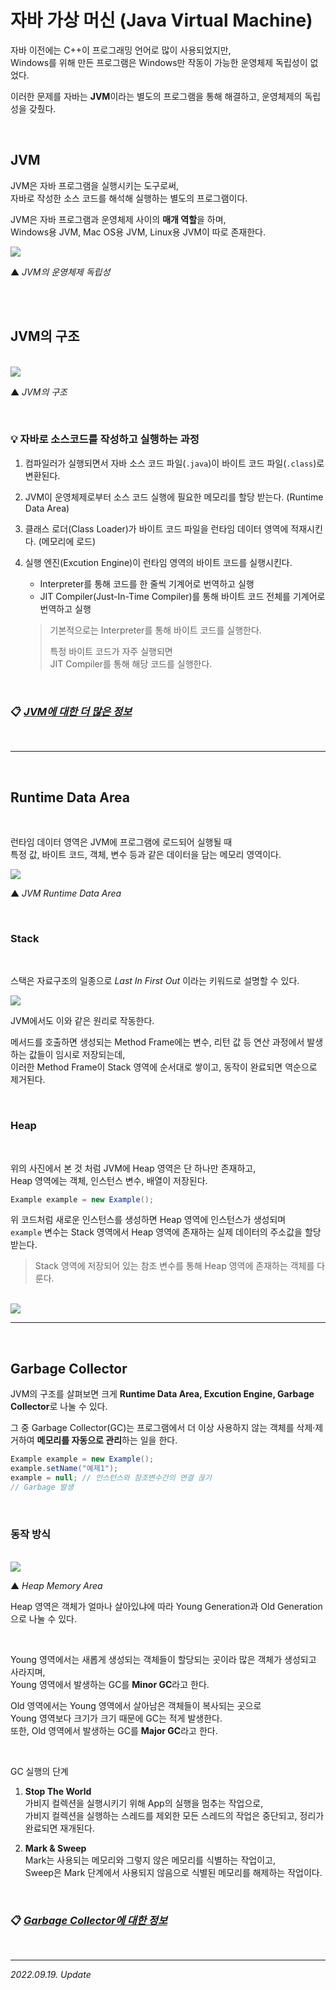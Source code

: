 # 자바 가상 머신 (Java Virtual Machine)

자바 이전에는 C++이 프로그래밍 언어로 많이 사용되었지만,  
Windows를 위해 만든 프로그램은 Windows만 작동이 가능한 운영체제 독립성이 없었다.

이러한 문제를 자바는 **JVM**이라는 별도의 프로그램을 통해 해결하고, 운영체제의 독립성을 갖췄다.

<br>

## JVM

JVM은 자바 프로그램을 실행시키는 도구로써,  
자바로 작성한 소스 코드를 해석해 실행하는 별도의 프로그램이다.

JVM은 자바 프로그램과 운영체제 사이의 **매개 역할**을 하며,  
Windows용 JVM, Mac OS용 JVM, Linux용 JVM이 따로 존재한다.

<img src = "https://img1.daumcdn.net/thumb/R1280x0/?scode=mtistory2&fname=https%3A%2F%2Ft1.daumcdn.net%2Fcfile%2Ftistory%2F99E947465A3BC25206"/>

▲ _JVM의 운영체제 독립성_

<br><br>

## JVM의 구조

<br>

<img src = "https://user-images.githubusercontent.com/51476083/113502632-7959d580-9568-11eb-8457-edc8b60b0bac.png"/>

▲ _JVM의 구조_

<br>

### 💡 **자바로 소스코드를 작성하고 실행하는 과정**

1. 컴파일러가 실행되면서 자바 소스 코드 파일(```.java```)이 바이트 코드 파일(```.class```)로 변환된다.

2. JVM이 운영체제로부터 소스 코드 실행에 필요한 메모리를 할당 받는다. (Runtime Data Area)

3. 클래스 로더(Class Loader)가 바이트 코드 파일을 런타임 데이터 영역에 적재시킨다. (메모리에 로드)

4. 실행 엔진(Excution Engine)이 런타임 영역의 바이트 코드를 실행시킨다.
    - Interpreter를 통해 코드를 한 줄씩 기계어로 번역하고 실행
    - JIT Compiler(Just-In-Time Compiler)를 통해 바이트 코드 전체를 기계어로 번역하고 실행
  
    > 기본적으로는 Interpreter를 통해 바이트 코드를 실행한다.
    > 
    > 특정 바이트 코드가 자주 실행되면  
    > JIT Compiler를 통해 해당 코드를 실행한다.

<br>

### 📋 [**_JVM에 대한 더 많은 정보_**](https://deepu.tech/memory-management-in-jvm/)

<br>

***

<br>

## Runtime Data Area

<br>

런타임 데이터 영역은 JVM에 프로그램에 로드되어 실행될 때  
특정 값, 바이트 코드, 객체, 변수 등과 같은 데이터을 담는 메모리 영역이다.

<img src = "https://tecoble.techcourse.co.kr/static/a0b18cc999920474a1852901e1e46ebf/6f641/2021-08-09-jvm-runtime-data-area-structure.png"/>

▲ _JVM Runtime Data Area_

<br>

### Stack

<br>

스택은 자료구조의 일종으로 _Last In First Out_ 이라는 키워드로 설명할 수 있다.

<img src = "https://res.cloudinary.com/practicaldev/image/fetch/s--s1Qbl8Gf--/c_limit%2Cf_auto%2Cfl_progressive%2Cq_auto%2Cw_880/https://thepracticaldev.s3.amazonaws.com/i/mwcwre09s12vqa3gvl7a.png"/>

<br>

JVM에서도 이와 같은 원리로 작동한다.  

메서드를 호출하면 생성되는 Method Frame에는 변수, 리턴 값 등 연산 과정에서 발생하는 값들이 임시로 저장되는데,  
이러한 Method Frame이 Stack 영역에 순서대로 쌓이고, 동작이 완료되면 역순으로 제거된다.

<br>

### Heap

<br>

위의 사진에서 본 것 처럼 JVM에 Heap 영역은 단 하나만 존재하고,  
Heap 영역에는 객체, 인스턴스 변수, 배열이 저장된다.

```java
Example example = new Example();
```

위 코드처럼 새로운 인스턴스를 생성하면 Heap 영역에 인스턴스가 생성되며  
```example``` 변수는 Stack 영역에서 Heap 영역에 존재하는 실제 데이터의 주소값을 할당받는다.

> Stack 영역에 저장되어 있는 참조 변수를 통해 Heap 영역에 존재하는 객체를 다룬다.

<br>

<img src = "https://miro.medium.com/max/700/1*CuZtwu4B_k6T8gKY2vZmMA.jpeg"/>

<br>

***

<br>

## Garbage Collector

JVM의 구조를 살펴보면 크게 **Runtime Data Area, Excution Engine, Garbage Collector**로 나눌 수 있다.

그 중 Garbage Collector(GC)는 프로그램에서 더 이상 사용하지 않는 객체를 삭제·제거하여 **메모리를 자동으로 관리**하는 일을 한다.

```java
Example example = new Example();
example.setName("예제1");
example = null; // 인스턴스와 참조변수간의 연결 끊기
// Garbage 발생
```

<br>

### 동작 방식

<br>

<img src = "https://miro.medium.com/max/700/1*bfaBln8nWqy5dCE4Dtqq0Q.png"/>

▲ _Heap Memory Area_

Heap 영역은 객체가 얼마나 살아있냐에 따라 Young Generation과 Old Generation으로 나눌 수 있다.

<br>

Young 영역에서는 새롭게 생성되는 객체들이 할당되는 곳이라 많은 객체가 생성되고 사라지며,  
Young 영역에서 발생하는 GC를 **Minor GC**라고 한다.

Old 영역에서는 Young 영역에서 살아남은 객체들이 복사되는 곳으로  
Young 영역보다 크기가 크기 때문에 GC는 적게 발생한다.  
또한, Old 영역에서 발생하는 GC를 **Major GC**라고 한다.

<br>

GC 실행의 단계

1. **Stop The World**  
   가비지 컬렉션을 실행시키기 위해 App의 실행을 멈추는 작업으로,  
   가비지 컬렉션을 실행하는 스레드를 제외한 모든 스레드의 작업은 중단되고, 정리가 완료되면 재개된다.

2. **Mark & Sweep**  
  Mark는 사용되는 메모리와 그렇지 않은 메모리를 식별하는 작업이고,  
  Sweep은 Mark 단계에서 사용되지 않음으로 식별된 메모리를 해제하는 작업이다.

<br>

### 📋 [**_Garbage Collector에 대한 정보_**](https://memostack.tistory.com/228)

<br>

***

_2022.09.19. Update_